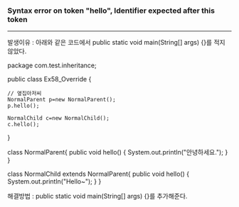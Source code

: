 ### Syntax error on token "hello", Identifier expected after this token
------------
발생이유 : 아래와 같은 코드에서 public static void main(String[] args) {}를 적지 않았다.

package com.test.inheritance;

public class Ex58_Override {
	
	// 옆집아저씨
	NormalParent p=new NormalParent();
	p.hello();
	
	NormalChild c=new NormalChild();
	c.hello();
}

class NormalParent{
	public void hello() {
		System.out.println("안녕하세요.");
	}
}

class NormalChild extends NormalParent{
	public void hello() {
		System.out.println("Hello~");
	}
}

해결방법 : public static void main(String[] args) {}를 추가해준다.
